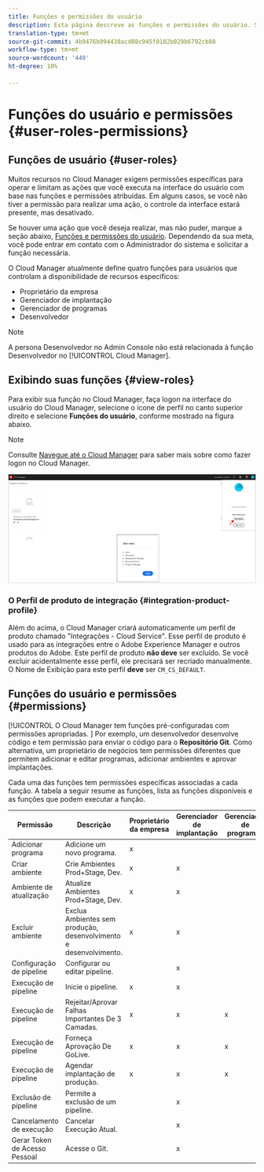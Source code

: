 ```yaml
---
title: Funções e permissões do usuário
description: Esta página descreve as funções e permissões do usuário. Siga esta página para saber como adicionar usuários e atribuí-los a funções do Cloud Manager.
translation-type: tm+mt
source-git-commit: 4b9476b094438acd08c945f0102b029b6792cb88
workflow-type: tm+mt
source-wordcount: '449'
ht-degree: 10%

---
```



# Funções do usuário e permissões {#user-roles-permissions}

## Funções de usuário {#user-roles}

Muitos recursos no Cloud Manager exigem permissões específicas para operar e limitam as ações que você executa na interface do usuário com base nas funções e permissões atribuídas. Em alguns casos, se você não tiver a permissão para realizar uma ação, o controle da interface estará presente, mas desativado.

Se houver uma ação que você deseja realizar, mas não puder, marque a seção abaixo, [Funções e permissões do usuário](#permissions). Dependendo da sua meta, você pode entrar em contato com o Administrador do sistema e solicitar a função necessária.

O Cloud Manager atualmente define quatro funções para usuários que controlam a disponibilidade de recursos específicos:

* Proprietário da empresa
* Gerenciador de implantação
* Gerenciador de programas
* Desenvolvedor

>[!NOTE]
>A persona Desenvolvedor no Admin Console não está relacionada à função Desenvolvedor no [!UICONTROL Cloud Manager].

## Exibindo suas funções {#view-roles}

Para exibir sua função no Cloud Manager, faça logon na interface do usuário do Cloud Manager, selecione o ícone de perfil no canto superior direito e selecione **Funções do usuário**, conforme mostrado na figura abaixo.

>[!NOTE]
>Consulte [Navegue até o Cloud Manager](/help/onboarding/what-is-required/navigate-to-cloud-manager.md) para saber mais sobre como fazer logon no Cloud Manager.

![](/help/onboarding/what-is-required/assets/admin-console-9.png)

### O Perfil de produto de integração {#integration-product-profile}

Além do acima, o Cloud Manager criará automaticamente um perfil de produto chamado &quot;Integrações - Cloud Service&quot;. Esse perfil de produto é usado para as integrações entre o Adobe Experience Manager e outros produtos do Adobe. Este perfil de produto **não deve** ser excluído. Se você excluir acidentalmente esse perfil, ele precisará ser recriado manualmente. O Nome de Exibição para este perfil **deve** ser `CM_CS_DEFAULT`.


## Funções do usuário e permissões {#permissions}

[!UICONTROL O Cloud Manager tem funções pré-configuradas com permissões apropriadas. ] Por exemplo, um desenvolvedor desenvolve código e tem permissão para enviar o código para o **Repositório Git**. Como alternativa, um proprietário de negócios tem permissões diferentes que permitem adicionar e editar programas, adicionar ambientes e aprovar implantações.

Cada uma das funções tem permissões específicas associadas a cada função. A tabela a seguir resume as funções, lista as funções disponíveis e as funções que podem executar a função.

| Permissão | Descrição | Proprietário da empresa | Gerenciador de implantação | Gerenciador de programas | Desenvolvedor |
|--- |--- |--- |--- |--- |--- |
| Adicionar programa | Adicione um novo programa. | x |  |  |  |
| Criar ambiente | Crie Ambientes Prod+Stage, Dev. | x | x |  |  |
| Ambiente de atualização | Atualize Ambientes Prod+Stage, Dev. | x | x |  |  |
| Excluir ambiente | Exclua Ambientes sem produção, desenvolvimento e desenvolvimento. | x | x |  |  |
| Configuração de pipeline | Configurar ou editar pipeline. |  | x |  |  |
| Execução de pipeline | Inicie o pipeline. | x | x |  |  |
| Execução de pipeline | Rejeitar/Aprovar Falhas Importantes De 3 Camadas. | x | x | x |  |
| Execução de pipeline | Forneça Aprovação De GoLive. | x | x | x |  |
| Execução de pipeline | Agendar implantação de produção. | x | x | x |  |
| Exclusão de pipeline | Permite a exclusão de um pipeline. |  | x |  |  |
| Cancelamento de execução | Cancelar Execução Atual. |  | x |  |  |
| Gerar Token de Acesso Pessoal | Acesse o Git. |  | x |  | x |